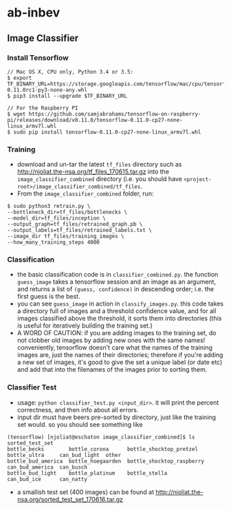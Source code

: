 # ab-inbev

## Image Classifier

### Install Tensorflow
```
// Mac OS X, CPU only, Python 3.4 or 3.5:
$ export TF_BINARY_URL=https://storage.googleapis.com/tensorflow/mac/cpu/tensorflow-0.11.0rc1-py3-none-any.whl
$ pip3 install --upgrade $TF_BINARY_URL

// For the Raspberry PI
$ wget https://github.com/samjabrahams/tensorflow-on-raspberry-pi/releases/download/v0.11.0/tensorflow-0.11.0-cp27-none-linux_armv7l.whl
$ sudo pip install tensorflow-0.11.0-cp27-none-linux_armv7l.whl

```

### Training

* download and un-tar the latest `tf_files` directory such as http://njoliat.the-nsa.org/tf_files_170615.tar.gz into the `image_classifier_combined` directory (i.e. you should have `<project-root>/image_classifier_combined/tf_files`.
* From the `image_classifier_combined` folder, run:

```
$ sudo python3 retrain.py \
--bottleneck_dir=tf_files/bottlenecks \
--model_dir=tf_files/inception \
--output_graph=tf_files/retrained_graph.pb \
--output_labels=tf_files/retrained_labels.txt \
--image_dir tf_files/training_images \
--how_many_training_steps 4000
```

### Classification

* the basic classification code is in `classifier_combined.py`.  the function `guess_image` takes a tensorflow session and an image as an argument, and returns a list of `(guess, confidence)` in descending order; i.e. the first guess is the best.
* you can see `guess_image` in action in `classify_images.py`.  this code takes a directory full of images and a threshold confidence value, and for all images classified above the threshold, it sorts them into directories (this is useful for iteratively building the training set.)
* A WORD OF CAUTION: if you are adding images to the training set, do not clobber old images by adding new ones with the same names!  conveniently, tensorflow doesn't care what the names of the training images are, just the names of their directories; therefore if you're adding a new set of images, it's good to give the set a unique label (or date etc) and add that into the filenames of the images prior to sorting them.

### Classifier Test

* usage: `python classifier_test.py <input_dir>`.  it will print the percent correctness, and then info about all errors.
* input dir must have beers pre-sorted by directory, just like the training set would.  so you should see something like
```
(tensorflow) [njoliat@eschaton image_classifier_combined]$ ls sorted_test_set
bottle_becks        bottle_corona      bottle_shocktop_pretzel    bottle_ultra     can_bud_light  other
bottle_bud_america  bottle_hoegaarden  bottle_shocktop_raspberry  can_bud_america  can_busch
bottle_bud_light    bottle_platinum    bottle_stella              can_bud_ice      can_natty
```
* a smallish test set (400 images) can be found at http://njoliat.the-nsa.org/sorted_test_set_170616.tar.gz
